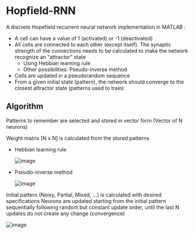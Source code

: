 # Hopfield-RNN
A discrete Hopefield recurrent neural network implementation in MATLAB :
- A cell can have a value of 1 (activated) or -1 (deactivated)
- All cells are connected to each other (except itself). The synaptic strength of the connections needs to be calculated to make the network recognize an “attractor” state
  - Using Hebbian learning rule
  - Other possibilities: Pseudo-inverse method
- Cells are updated in a pseudorandom sequence
- From a given initial state (pattern), the network should converge to the closest attractor state (patterns used to train)

## Algorithm
Patterns to remember are selected and stored in vector form (Vector of N neurons)

Weight matrix [N x N] is calculated from the stored patterns
- Hebbian learning rule 

  ![image](https://user-images.githubusercontent.com/92515278/142888955-46002085-5c70-41f6-8067-ea632acef662.png)

- Pseudo-inverse method 

  ![image](https://user-images.githubusercontent.com/92515278/142889018-75fc5887-a4a1-419f-8cc3-18e8a43b951a.png)
  
Initial pattern (Noisy, Partial, Mixed, …) is calculated with desired specifications
Neurons are updated starting from the initial pattern sequentially following random but constant update order, until the last N updates do not create any change (convergence)

![image](https://user-images.githubusercontent.com/92515278/142889258-0cc0686d-9638-42dc-b15e-afd5e97d6406.png)
